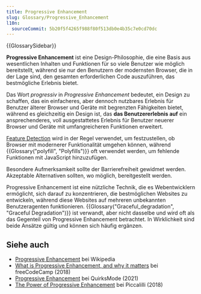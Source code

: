 ```yaml
---
title: Progressive Enhancement
slug: Glossary/Progressive_Enhancement
l10n:
  sourceCommit: 5b20f5f4265f988f80f513db0e4b35c7e0cd70dc
---
```


{{GlossarySidebar}}

**Progressive Enhancement** ist eine Design-Philosophie, die eine Basis aus wesentlichen Inhalten und Funktionen für so viele Benutzer wie möglich bereitstellt, während sie nur den Benutzern der modernsten Browser, die in der Lage sind, den gesamten erforderlichen Code auszuführen, das bestmögliche Erlebnis bietet.

Das Wort _progressiv_ in _Progressive Enhancement_ bedeutet, ein Design zu schaffen, das ein einfacheres, aber dennoch nutzbares Erlebnis für Benutzer älterer Browser und Geräte mit begrenzten Fähigkeiten bietet, während es gleichzeitig ein Design ist, das **das Benutzererlebnis auf** ein ansprechenderes, voll ausgestattetes Erlebnis für Benutzer neuerer Browser und Geräte mit umfangreicheren Funktionen erweitert.

[Feature Detection](/de/docs/Learn_web_development/Extensions/Testing/Feature_detection) wird in der Regel verwendet, um festzustellen, ob Browser mit modernerer Funktionalität umgehen können, während {{Glossary("polyfill", "Polyfills")}} oft verwendet werden, um fehlende Funktionen mit JavaScript hinzuzufügen.

Besondere Aufmerksamkeit sollte der Barrierefreiheit gewidmet werden. Akzeptable Alternativen sollten, wo möglich, bereitgestellt werden.

Progressive Enhancement ist eine nützliche Technik, die es Webentwicklern ermöglicht, sich darauf zu konzentrieren, die bestmöglichen Websites zu entwickeln, während diese Websites auf mehreren unbekannten Benutzeragenten funktionieren. {{Glossary("Graceful_degradation", "Graceful Degradation")}} ist verwandt, aber nicht dasselbe und wird oft als das Gegenteil von Progressive Enhancement betrachtet. In Wirklichkeit sind beide Ansätze gültig und können sich häufig ergänzen.

## Siehe auch

- [Progressive Enhancement](https://de.wikipedia.org/wiki/Progressive_Enhancement) bei Wikipedia
- [What is Progressive Enhancement, and why it matters](https://www.freecodecamp.org/news/what-is-progressive-enhancement-and-why-it-matters-e80c7aaf834a/) bei freeCodeCamp (2018)
- [Progressive Enhancement](https://www.quirksmode.org/blog/archives/2021/02/progressive_enh_1.html) bei QuirksMode (2021)
- [The Power of Progressive Enhancement](https://archive.hankchizljaw.com/wrote/the-power-of-progressive-enhancement/) bei Piccalilli (2018)
